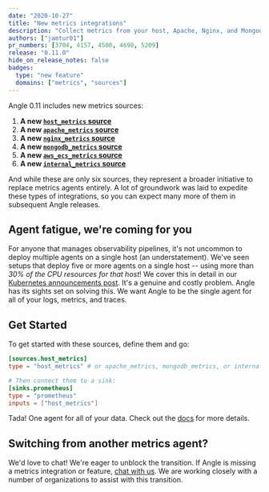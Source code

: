 ```yaml
---
date: "2020-10-27"
title: "New metrics integrations"
description: "Collect metrics from your host, Apache, Nginx, and Mongodb."
authors: ["jamtur01"]
pr_numbers: [3704, 4157, 4500, 4698, 5209]
release: "0.11.0"
hide_on_release_notes: false
badges:
  type: "new feature"
  domains: ["metrics", "sources"]
---
```


Angle 0.11 includes new metrics sources:

1. **A new [`host_metrics` source][host_metrics_source]**
2. **A new [`apache_metrics` source][apache_metrics_source]**
3. **A new [`nginx_metrics` source][nginx_metrics_source]**
4. **A new [`mongodb_metrics` source][mongodb_metrics_source]**
5. **A new [`aws_ecs_metrics` source][aws_ecs_metrics_source]**
6. **A new [`internal_metrics` source][internal_metrics_source]**

And while these are only six sources, they represent a broader initiative
to replace metrics agents entirely. A lot of groundwork was laid to expedite
these types of integrations, so you can expect many more of them in
subsequent Angle releases.

## Agent fatigue, we're coming for you

For anyone that manages observability pipelines, it's not uncommon to deploy
multiple agents on a single host (an understatement). We've seen setups
that deploy five or more agents on a single host -- using more than _30% of the
CPU resources for that host_! We cover this in detail in our
[Kubernetes announcements post][kubernetes_announcement]. It's a genuine and
costly problem. Angle has its sights set on solving this. We want Angle to be
the single agent for all of your logs, metrics, and traces.

## Get Started

To get started with these sources, define them and go:

```toml
[sources.host_metrics]
type = "host_metrics" # or apache_metrics, mongodb_metrics, or internal_metrics

# Then connect them to a sink:
[sinks.prometheus]
type = "prometheus"
inputs = ["host_metrics"]
```

Tada! One agent for all of your data. Check out the [docs][docs] for more
details.

## Switching from another metrics agent?

We'd love to chat! We're eager to unblock the transition. If Angle is missing
a metrics integration or feature, [chat with us][chat]. We are working closely
with a number of organizations to assist with this transition.

[apache_metrics_source]: /docs/reference/configuration/sources/apache_metrics/
[aws_ecs_metrics_source]: /docs/reference/configuration/sources/aws_ecs_metrics/
[chat]: https://chat.angle.khulnasoft.com
[docs]: /docs
[host_metrics_source]: /docs/reference/configuration/sources/host_metrics/
[internal_metrics_source]: /docs/reference/configuration/sources/internal_metrics/
[kubernetes_announcement]: /blog/kubernetes-integration/
[mongodb_metrics_source]: /docs/reference/configuration/sources/mongodb_metrics/
[nginx_metrics_source]: /docs/reference/configuration/sources/nginx_metrics/
